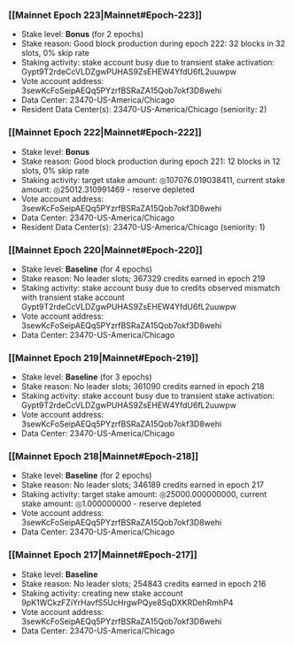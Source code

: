 ### [[Mainnet Epoch 223|Mainnet#Epoch-223]]
* Stake level: **Bonus** (for 2 epochs)
* Stake reason: Good block production during epoch 222: 32 blocks in 32 slots, 0% skip rate
* Staking activity: stake account busy due to transient stake activation: Gypt9T2rdeCcVLDZgwPUHAS9ZsEHEW4YfdU6fL2uuwpw
* Vote account address: 3sewKcFoSeipAEQq5PYzrfBSRaZA15Qob7okf3D8wehi
* Data Center: 23470-US-America/Chicago
* Resident Data Center(s): 23470-US-America/Chicago (seniority: 2)
### [[Mainnet Epoch 222|Mainnet#Epoch-222]]
* Stake level: **Bonus**
* Stake reason: Good block production during epoch 221: 12 blocks in 12 slots, 0% skip rate
* Staking activity: target stake amount: ◎107076.019038411, current stake amount: ◎25012.310991469 - reserve depleted
* Vote account address: 3sewKcFoSeipAEQq5PYzrfBSRaZA15Qob7okf3D8wehi
* Data Center: 23470-US-America/Chicago
* Resident Data Center(s): 23470-US-America/Chicago (seniority: 1)
### [[Mainnet Epoch 220|Mainnet#Epoch-220]]
* Stake level: **Baseline** (for 4 epochs)
* Stake reason: No leader slots; 367329 credits earned in epoch 219
* Staking activity: stake account busy due to credits observed mismatch with transient stake account Gypt9T2rdeCcVLDZgwPUHAS9ZsEHEW4YfdU6fL2uuwpw
* Vote account address: 3sewKcFoSeipAEQq5PYzrfBSRaZA15Qob7okf3D8wehi
* Data Center: 23470-US-America/Chicago
### [[Mainnet Epoch 219|Mainnet#Epoch-219]]
* Stake level: **Baseline** (for 3 epochs)
* Stake reason: No leader slots; 361090 credits earned in epoch 218
* Staking activity: stake account busy due to transient stake activation: Gypt9T2rdeCcVLDZgwPUHAS9ZsEHEW4YfdU6fL2uuwpw
* Vote account address: 3sewKcFoSeipAEQq5PYzrfBSRaZA15Qob7okf3D8wehi
* Data Center: 23470-US-America/Chicago
### [[Mainnet Epoch 218|Mainnet#Epoch-218]]
* Stake level: **Baseline** (for 2 epochs)
* Stake reason: No leader slots; 346189 credits earned in epoch 217
* Staking activity: target stake amount: ◎25000.000000000, current stake amount: ◎1.000000000 - reserve depleted
* Vote account address: 3sewKcFoSeipAEQq5PYzrfBSRaZA15Qob7okf3D8wehi
* Data Center: 23470-US-America/Chicago
### [[Mainnet Epoch 217|Mainnet#Epoch-217]]
* Stake level: **Baseline**
* Stake reason: No leader slots; 254843 credits earned in epoch 216
* Staking activity: creating new stake account 9pK1WCkzFZiYrHavfS5UcHrgwPQye8SqDXKRDehRmhP4
* Vote account address: 3sewKcFoSeipAEQq5PYzrfBSRaZA15Qob7okf3D8wehi
* Data Center: 23470-US-America/Chicago